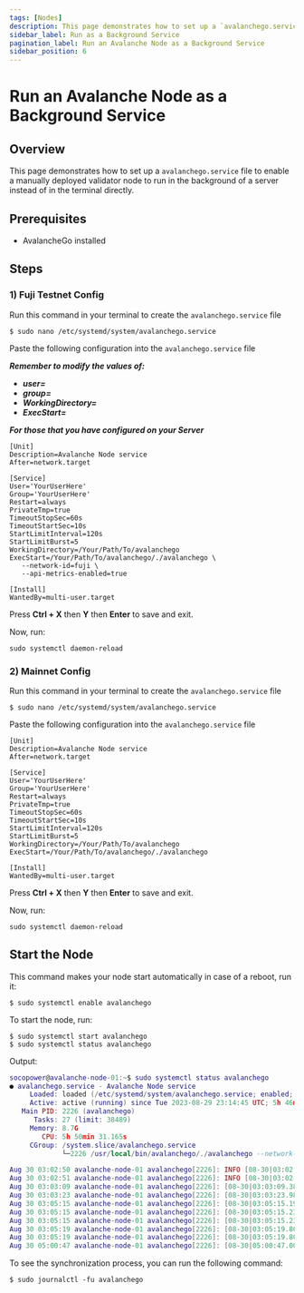 ```yaml
---
tags: [Nodes]
description: This page demonstrates how to set up a `avalanchego.service` file to enable a manually deployed validator node to run in the background of a server instead of in the terminal directly.
sidebar_label: Run as a Background Service
pagination_label: Run an Avalanche Node as a Background Service
sidebar_position: 6
---
```

# Run an Avalanche Node as a Background Service

## Overview 

This page demonstrates how to set up a `avalanchego.service` file to 
enable a manually deployed validator node to run in the background of
a server instead of in the terminal directly. 

## Prerequisites

- AvalancheGo installed

## Steps
### 1) Fuji Testnet Config

Run this command in your terminal to create the `avalanchego.service` file 
```
$ sudo nano /etc/systemd/system/avalanchego.service
```
Paste the following configuration into the `avalanchego.service` file

***Remember to modify the values of:***

- ***user=***
- ***group=***
- ***WorkingDirectory=***
- ***ExecStart=***

***For those that you have configured on your Server***
```
[Unit]
Description=Avalanche Node service
After=network.target

[Service]
User='YourUserHere'
Group='YourUserHere'
Restart=always
PrivateTmp=true
TimeoutStopSec=60s
TimeoutStartSec=10s
StartLimitInterval=120s
StartLimitBurst=5
WorkingDirectory=/Your/Path/To/avalanchego
ExecStart=/Your/Path/To/avalanchego/./avalanchego \  
   --network-id=fuji \
   --api-metrics-enabled=true 

[Install]
WantedBy=multi-user.target
```
Press **Ctrl + X** then **Y** then **Enter** to save and exit.

Now, run:
```
sudo systemctl daemon-reload
```

### 2) Mainnet Config

Run this command in your terminal to create the `avalanchego.service` file 
```
$ sudo nano /etc/systemd/system/avalanchego.service
```
Paste the following configuration into the `avalanchego.service` file
```
[Unit]
Description=Avalanche Node service
After=network.target

[Service]
User='YourUserHere'
Group='YourUserHere'
Restart=always
PrivateTmp=true
TimeoutStopSec=60s
TimeoutStartSec=10s
StartLimitInterval=120s
StartLimitBurst=5
WorkingDirectory=/Your/Path/To/avalanchego
ExecStart=/Your/Path/To/avalanchego/./avalanchego 

[Install]
WantedBy=multi-user.target
```
Press **Ctrl + X** then **Y** then **Enter** to save and exit.

Now, run:
```
sudo systemctl daemon-reload
```
## Start the Node

This command makes your node start automatically in case of a reboot, run it:
```
$ sudo systemctl enable avalanchego
```

To start the node, run:
```
$ sudo systemctl start avalanchego
$ sudo systemctl status avalanchego
```
Output:
```Lua
socopower@avalanche-node-01:~$ sudo systemctl status avalanchego
● avalanchego.service - Avalanche Node service
     Loaded: loaded (/etc/systemd/system/avalanchego.service; enabled; vendor p>
     Active: active (running) since Tue 2023-08-29 23:14:45 UTC; 5h 46min ago
   Main PID: 2226 (avalanchego)
      Tasks: 27 (limit: 38489)
     Memory: 8.7G
        CPU: 5h 50min 31.165s
     CGroup: /system.slice/avalanchego.service
             └─2226 /usr/local/bin/avalanchego/./avalanchego --network-id=fuji

Aug 30 03:02:50 avalanche-node-01 avalanchego[2226]: INFO [08-30|03:02:50.685] >
Aug 30 03:02:51 avalanche-node-01 avalanchego[2226]: INFO [08-30|03:02:51.185] >
Aug 30 03:03:09 avalanche-node-01 avalanchego[2226]: [08-30|03:03:09.380] INFO >
Aug 30 03:03:23 avalanche-node-01 avalanchego[2226]: [08-30|03:03:23.983] INFO >
Aug 30 03:05:15 avalanche-node-01 avalanchego[2226]: [08-30|03:05:15.192] INFO >
Aug 30 03:05:15 avalanche-node-01 avalanchego[2226]: [08-30|03:05:15.237] INFO >
Aug 30 03:05:15 avalanche-node-01 avalanchego[2226]: [08-30|03:05:15.238] INFO >
Aug 30 03:05:19 avalanche-node-01 avalanchego[2226]: [08-30|03:05:19.809] INFO >
Aug 30 03:05:19 avalanche-node-01 avalanchego[2226]: [08-30|03:05:19.809] INFO >
Aug 30 05:00:47 avalanche-node-01 avalanchego[2226]: [08-30|05:00:47.001] INFO
```

To see the synchronization process, you can run the following command:
```
$ sudo journalctl -fu avalanchego
```

